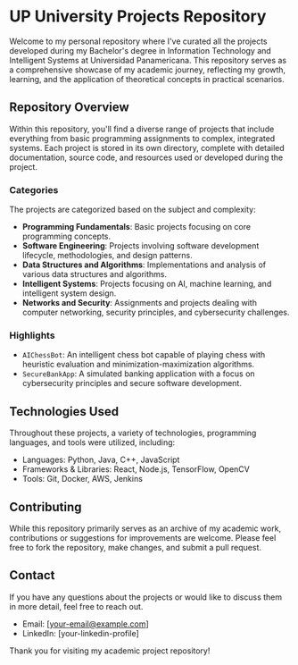 # UP University Projects Repository

Welcome to my personal repository where I've curated all the projects developed during my Bachelor's degree in Information Technology and Intelligent Systems at Universidad Panamericana. This repository serves as a comprehensive showcase of my academic journey, reflecting my growth, learning, and the application of theoretical concepts in practical scenarios.

## Repository Overview

Within this repository, you'll find a diverse range of projects that include everything from basic programming assignments to complex, integrated systems. Each project is stored in its own directory, complete with detailed documentation, source code, and resources used or developed during the project.

### Categories

The projects are categorized based on the subject and complexity:

- **Programming Fundamentals**: Basic projects focusing on core programming concepts.
- **Software Engineering**: Projects involving software development lifecycle, methodologies, and design patterns.
- **Data Structures and Algorithms**: Implementations and analysis of various data structures and algorithms.
- **Intelligent Systems**: Projects focusing on AI, machine learning, and intelligent system design.
- **Networks and Security**: Assignments and projects dealing with computer networking, security principles, and cybersecurity challenges.

### Highlights

- `AIChessBot`: An intelligent chess bot capable of playing chess with heuristic evaluation and minimization-maximization algorithms.
- `SecureBankApp`: A simulated banking application with a focus on cybersecurity principles and secure software development.

## Technologies Used

Throughout these projects, a variety of technologies, programming languages, and tools were utilized, including:

- Languages: Python, Java, C++, JavaScript
- Frameworks & Libraries: React, Node.js, TensorFlow, OpenCV
- Tools: Git, Docker, AWS, Jenkins

## Contributing

While this repository primarily serves as an archive of my academic work, contributions or suggestions for improvements are welcome. Please feel free to fork the repository, make changes, and submit a pull request.

## Contact

If you have any questions about the projects or would like to discuss them in more detail, feel free to reach out.

- Email: [your-email@example.com]
- LinkedIn: [your-linkedin-profile]

Thank you for visiting my academic project repository!

